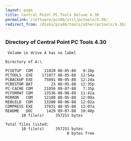 ```yaml
---
layout: page
title: Central Point PC Tools Deluxe 4.30
permalink: /software/pcx86/util/pctools/4.30/
redirect_from: /disks/pcx86/tools/other/pctools/4.30/
---
```


### Directory of Central Point PC Tools 4.30

	 Volume in drive A has no label

	Directory of A:\

	PCSETUP  COM     11020 08-05-88   9:18p
	PCTOOLS  EXE    171077 08-05-88  12:54a
	PCBACKUP EXE     75091 08-05-88  12:24a
	PCRESTOR BAT        23 08-05-88  12:35p
	PC-CACHE COM     21856 09-07-88   7:35p
	PCFORMAT COM     13536 08-08-88  11:42a
	MIRROR   COM     12188 08-05-88  12:09a
	REBUILD  COM     13200 08-06-88  12:02a
	COMPRESS EXE     37831 08-05-88  12:07a
	README   DOC      1429 09-07-88  10:40p
	       10 file(s)     357251 bytes

	Total files listed:
	       10 file(s)     357251 bytes
	                           0 bytes free
